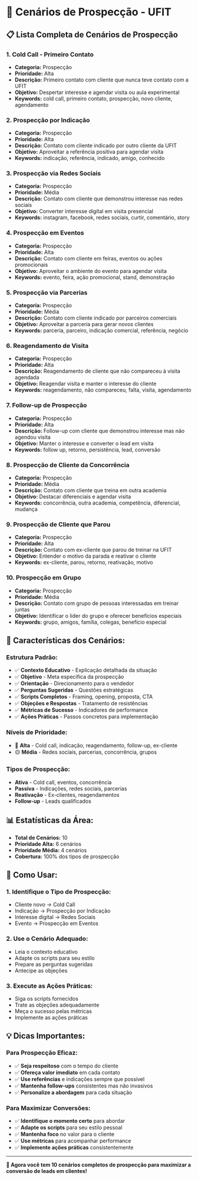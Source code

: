 # 🎯 Cenários de Prospecção - UFIT

## 📋 **Lista Completa de Cenários de Prospecção**

### **1. Cold Call - Primeiro Contato**
- **Categoria:** Prospecção
- **Prioridade:** Alta
- **Descrição:** Primeiro contato com cliente que nunca teve contato com a UFIT
- **Objetivo:** Despertar interesse e agendar visita ou aula experimental
- **Keywords:** cold call, primeiro contato, prospecção, novo cliente, agendamento

### **2. Prospecção por Indicação**
- **Categoria:** Prospecção
- **Prioridade:** Alta
- **Descrição:** Contato com cliente indicado por outro cliente da UFIT
- **Objetivo:** Aproveitar a referência positiva para agendar visita
- **Keywords:** indicação, referência, indicado, amigo, conhecido

### **3. Prospecção via Redes Sociais**
- **Categoria:** Prospecção
- **Prioridade:** Média
- **Descrição:** Contato com cliente que demonstrou interesse nas redes sociais
- **Objetivo:** Converter interesse digital em visita presencial
- **Keywords:** instagram, facebook, redes sociais, curtir, comentário, story

### **4. Prospecção em Eventos**
- **Categoria:** Prospecção
- **Prioridade:** Alta
- **Descrição:** Contato com cliente em feiras, eventos ou ações promocionais
- **Objetivo:** Aproveitar o ambiente do evento para agendar visita
- **Keywords:** evento, feira, ação promocional, stand, demonstração

### **5. Prospecção via Parcerias**
- **Categoria:** Prospecção
- **Prioridade:** Média
- **Descrição:** Contato com cliente indicado por parceiros comerciais
- **Objetivo:** Aproveitar a parceria para gerar novos clientes
- **Keywords:** parceria, parceiro, indicação comercial, referência, negócio

### **6. Reagendamento de Visita**
- **Categoria:** Prospecção
- **Prioridade:** Alta
- **Descrição:** Reagendamento de cliente que não compareceu à visita agendada
- **Objetivo:** Reagendar visita e manter o interesse do cliente
- **Keywords:** reagendamento, não compareceu, falta, visita, agendamento

### **7. Follow-up de Prospecção**
- **Categoria:** Prospecção
- **Prioridade:** Alta
- **Descrição:** Follow-up com cliente que demonstrou interesse mas não agendou visita
- **Objetivo:** Manter o interesse e converter o lead em visita
- **Keywords:** follow up, retorno, persistência, lead, conversão

### **8. Prospecção de Cliente da Concorrência**
- **Categoria:** Prospecção
- **Prioridade:** Média
- **Descrição:** Contato com cliente que treina em outra academia
- **Objetivo:** Destacar diferenciais e agendar visita
- **Keywords:** concorrência, outra academia, competência, diferencial, mudança

### **9. Prospecção de Cliente que Parou**
- **Categoria:** Prospecção
- **Prioridade:** Alta
- **Descrição:** Contato com ex-cliente que parou de treinar na UFIT
- **Objetivo:** Entender o motivo da parada e reativar o cliente
- **Keywords:** ex-cliente, parou, retorno, reativação, motivo

### **10. Prospecção em Grupo**
- **Categoria:** Prospecção
- **Prioridade:** Média
- **Descrição:** Contato com grupo de pessoas interessadas em treinar juntas
- **Objetivo:** Identificar o líder do grupo e oferecer benefícios especiais
- **Keywords:** grupo, amigos, família, colegas, benefício especial

## 🎯 **Características dos Cenários:**

### **Estrutura Padrão:**
- ✅ **Contexto Educativo** - Explicação detalhada da situação
- ✅ **Objetivo** - Meta específica da prospecção
- ✅ **Orientação** - Direcionamento para o vendedor
- ✅ **Perguntas Sugeridas** - Questões estratégicas
- ✅ **Scripts Completos** - Framing, opening, proposta, CTA
- ✅ **Objeções e Respostas** - Tratamento de resistências
- ✅ **Métricas de Sucesso** - Indicadores de performance
- ✅ **Ações Práticas** - Passos concretos para implementação

### **Níveis de Prioridade:**
- 🔴 **Alta** - Cold call, indicação, reagendamento, follow-up, ex-cliente
- 🟡 **Média** - Redes sociais, parcerias, concorrência, grupos

### **Tipos de Prospecção:**
- **Ativa** - Cold call, eventos, concorrência
- **Passiva** - Indicações, redes sociais, parcerias
- **Reativação** - Ex-clientes, reagendamentos
- **Follow-up** - Leads qualificados

## 📊 **Estatísticas da Área:**
- **Total de Cenários:** 10
- **Prioridade Alta:** 6 cenários
- **Prioridade Média:** 4 cenários
- **Cobertura:** 100% dos tipos de prospecção

## 🚀 **Como Usar:**

### **1. Identifique o Tipo de Prospecção:**
- Cliente novo → Cold Call
- Indicação → Prospecção por Indicação
- Interesse digital → Redes Sociais
- Evento → Prospecção em Eventos

### **2. Use o Cenário Adequado:**
- Leia o contexto educativo
- Adapte os scripts para seu estilo
- Prepare as perguntas sugeridas
- Antecipe as objeções

### **3. Execute as Ações Práticas:**
- Siga os scripts fornecidos
- Trate as objeções adequadamente
- Meça o sucesso pelas métricas
- Implemente as ações práticas

## 💡 **Dicas Importantes:**

### **Para Prospecção Eficaz:**
- ✅ **Seja respeitoso** com o tempo do cliente
- ✅ **Ofereça valor imediato** em cada contato
- ✅ **Use referências** e indicações sempre que possível
- ✅ **Mantenha follow-ups** consistentes mas não invasivos
- ✅ **Personalize a abordagem** para cada situação

### **Para Maximizar Conversões:**
- ✅ **Identifique o momento certo** para abordar
- ✅ **Adapte os scripts** para seu estilo pessoal
- ✅ **Mantenha foco** no valor para o cliente
- ✅ **Use métricas** para acompanhar performance
- ✅ **Implemente ações práticas** consistentemente

---

**🎯 Agora você tem 10 cenários completos de prospecção para maximizar a conversão de leads em clientes!**

